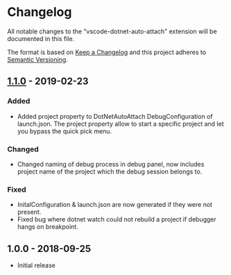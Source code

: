# Changelog

All notable changes to the "vscode-dotnet-auto-attach" extension will be documented in this file.

The format is based on [Keep a Changelog](http://keepachangelog.com/en/1.0.0/)
and this project adheres to [Semantic Versioning](http://semver.org/spec/v2.0.0.html).


## [1.1.0] - 2019-02-23

### Added
- Added project property to DotNetAutoAttach DebugConfiguration of launch.json. The project property allow to start a specific project and let you bypass the quick pick menu.

### Changed

- Changed naming of debug process in debug panel, now includes project name of the project which the debug session belongs to.

### Fixed

- InitalConfiguration & launch.json are now generated if they were not present.
- Fixed bug where dotnet watch could not rebuild a project if debugger hangs on breakpoint.


## 1.0.0 - 2018-09-25

- Initial release

[Unreleased]: https://gitlab.com/dennismaxjung/vscode-dotnet-auto-attach/compare/v1.1.0...develop
[1.1.0]: https://gitlab.com/dennismaxjung/vscode-dotnet-auto-attach/compare/v1.0.0...v1.1.0
